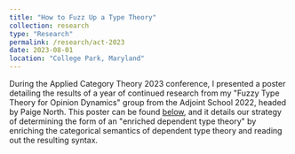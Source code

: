 ```yaml
---
title: "How to Fuzz Up a Type Theory"
collection: research
type: "Research"
permalink: /research/act-2023
date: 2023-08-01
location: "College Park, Maryland"
---
```


During the Applied Category Theory 2023 conference, I presented a poster detailing the results of a year of continued research from my "Fuzzy Type Theory for Opinion Dynamics" group from the Adjoint School 2022, headed by Paige North. This poster can be found [below](https://github.com/sjboc/sjboc.github.io/blob/0bff2b7d491ed4da256dbd5508d0a6cc0dc1ef80/files/how_to_fuzz_up_a_type_theory.pdf), and it details our strategy of determining the form of an "enriched dependent type theory" by enriching the categorical semantics of dependent type theory and reading out the resulting syntax.

<object data="{{ site.url }}{{ site.baseurl }}/files/how_to_fuzz_up_a_type_theory.pdf" width="1000" height="750" type="application/pdf"></object>
